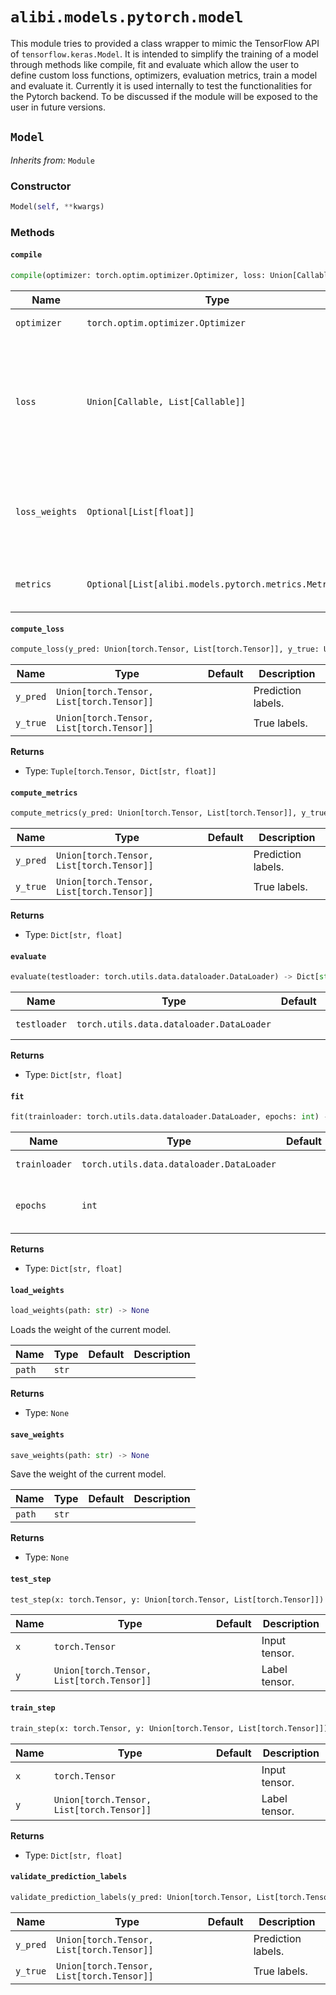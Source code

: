 # `alibi.models.pytorch.model`

This module tries to provided a class wrapper to mimic the TensorFlow API of `tensorflow.keras.Model`. It
is intended to simplify the training of a model through methods like compile, fit and evaluate which allow the user
to define custom loss functions, optimizers, evaluation metrics, train a model and evaluate it. Currently it is
used internally to test the functionalities for the Pytorch backend. To be discussed if the module will be exposed
to the user in future versions.

## `Model`

_Inherits from:_ `Module`

### Constructor

```python
Model(self, **kwargs)
```
### Methods

#### `compile`

```python
compile(optimizer: torch.optim.optimizer.Optimizer, loss: Union[Callable, List[Callable]], loss_weights: Optional[List[float]] = None, metrics: Optional[List[alibi.models.pytorch.metrics.Metric]] = None)
```

| Name | Type | Default | Description |
| ---- | ---- | ------- | ----------- |
| `optimizer` | `torch.optim.optimizer.Optimizer` |  | Optimizer to be used. |
| `loss` | `Union[Callable, List[Callable]]` |  | Loss function to be used. Can be a list of the loss function which will be weighted and summed up to compute the total loss. |
| `loss_weights` | `Optional[List[float]]` | `None` | Weights corresponding to each loss function. Only used if the `loss` argument is a  list. |
| `metrics` | `Optional[List[alibi.models.pytorch.metrics.Metric]]` | `None` | Metrics used to monitor the training process. |

#### `compute_loss`

```python
compute_loss(y_pred: Union[torch.Tensor, List[torch.Tensor]], y_true: Union[torch.Tensor, List[torch.Tensor]]) -> Tuple[torch.Tensor, Dict[str, float]]
```

| Name | Type | Default | Description |
| ---- | ---- | ------- | ----------- |
| `y_pred` | `Union[torch.Tensor, List[torch.Tensor]]` |  | Prediction labels. |
| `y_true` | `Union[torch.Tensor, List[torch.Tensor]]` |  | True labels. |

**Returns**
- Type: `Tuple[torch.Tensor, Dict[str, float]]`

#### `compute_metrics`

```python
compute_metrics(y_pred: Union[torch.Tensor, List[torch.Tensor]], y_true: Union[torch.Tensor, List[torch.Tensor]]) -> Dict[str, float]
```

| Name | Type | Default | Description |
| ---- | ---- | ------- | ----------- |
| `y_pred` | `Union[torch.Tensor, List[torch.Tensor]]` |  | Prediction labels. |
| `y_true` | `Union[torch.Tensor, List[torch.Tensor]]` |  | True labels. |

**Returns**
- Type: `Dict[str, float]`

#### `evaluate`

```python
evaluate(testloader: torch.utils.data.dataloader.DataLoader) -> Dict[str, float]
```

| Name | Type | Default | Description |
| ---- | ---- | ------- | ----------- |
| `testloader` | `torch.utils.data.dataloader.DataLoader` |  | Test dataloader. |

**Returns**
- Type: `Dict[str, float]`

#### `fit`

```python
fit(trainloader: torch.utils.data.dataloader.DataLoader, epochs: int) -> Dict[str, float]
```

| Name | Type | Default | Description |
| ---- | ---- | ------- | ----------- |
| `trainloader` | `torch.utils.data.dataloader.DataLoader` |  | Training data loader. |
| `epochs` | `int` |  | Number of epochs to train the model. |

**Returns**
- Type: `Dict[str, float]`

#### `load_weights`

```python
load_weights(path: str) -> None
```

Loads the weight of the current model.

| Name | Type | Default | Description |
| ---- | ---- | ------- | ----------- |
| `path` | `str` |  |  |

**Returns**
- Type: `None`

#### `save_weights`

```python
save_weights(path: str) -> None
```

Save the weight of the current model.

| Name | Type | Default | Description |
| ---- | ---- | ------- | ----------- |
| `path` | `str` |  |  |

**Returns**
- Type: `None`

#### `test_step`

```python
test_step(x: torch.Tensor, y: Union[torch.Tensor, List[torch.Tensor]])
```

| Name | Type | Default | Description |
| ---- | ---- | ------- | ----------- |
| `x` | `torch.Tensor` |  | Input tensor. |
| `y` | `Union[torch.Tensor, List[torch.Tensor]]` |  | Label tensor. |

#### `train_step`

```python
train_step(x: torch.Tensor, y: Union[torch.Tensor, List[torch.Tensor]]) -> Dict[str, float]
```

| Name | Type | Default | Description |
| ---- | ---- | ------- | ----------- |
| `x` | `torch.Tensor` |  | Input tensor. |
| `y` | `Union[torch.Tensor, List[torch.Tensor]]` |  | Label tensor. |

**Returns**
- Type: `Dict[str, float]`

#### `validate_prediction_labels`

```python
validate_prediction_labels(y_pred: Union[torch.Tensor, List[torch.Tensor]], y_true: Union[torch.Tensor, List[torch.Tensor]])
```

| Name | Type | Default | Description |
| ---- | ---- | ------- | ----------- |
| `y_pred` | `Union[torch.Tensor, List[torch.Tensor]]` |  | Prediction labels. |
| `y_true` | `Union[torch.Tensor, List[torch.Tensor]]` |  | True labels. |
